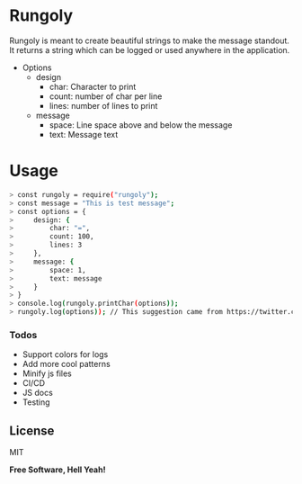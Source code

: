 # Rungoly

Rungoly is meant to create beautiful strings to make the message standout. It returns a string which can be logged or used anywhere in the application.

  - Options
    - design
        - char: Character to print
        - count: number of char per line
        - lines: number of lines to print
    - message
        - space: Line space above and below the message
        - text: Message text

# Usage
```sh
> const rungoly = require("rungoly");
> const message = "This is test message";
> const options = {
>     design: {
>         char: "=",
>         count: 100,
>         lines: 3
>     },
>     message: {
>         space: 1,
>         text: message
>     }
> }
> console.log(rungoly.printChar(options));
> rungoly.log(options)); // This suggestion came from https://twitter.com/cunfusia
```

### Todos

 - Support colors for logs
 - Add more cool patterns
 - Minify js files
 - CI/CD
 - JS docs
 - Testing

License
----

MIT


**Free Software, Hell Yeah!**
